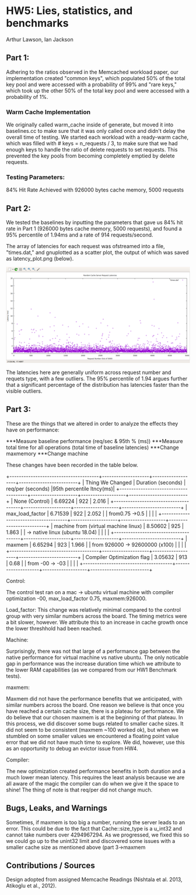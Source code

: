 # HW5: Lies, statistics, and benchmarks
Arthur Lawson, Ian Jackson

## Part 1:

Adhering to the ratios observed in the Memcached workload paper, our implementation created "common keys", which populated 50% of the total key pool and were accessed with a probability of 99% and "rare keys," which took up the other 50% of the total key pool and were accessed with a probability of 1%.

### Warm Cache Implementation
We originally called warm_cache inside of generate, but moved it into baselines.cc to make sure that it was only called once and didn't delay the overall time of testing.
We started each workload with a ready-warm cache, which was filled with # keys = n_requests / 3, to make sure that we had enough keys to handle the ratio of delete requests to set requests. This prevented the key pools from becoming completely emptied by delete requests.

### Testing Parameters:

84% Hit Rate Achieved with 926000 bytes cache memory, 5000 requests


## Part 2:

We tested the baselines by inputting the parameters that gave us 84% hit rate in Part 1 (926000 bytes cache memory, 5000 requests), and found a 95% percentile of 1.94ms and a rate of 914 requests/second.

The array of latencies for each request was ofstreamed into a file, "times.dat," and gnuplotted as a scatter plot, the output of which was saved as latency_plot.png (below).

![Plot](latency_plot.png)

The latencies here are generally uniform across request number and requets type, with a few outliers. The 95% percentile of 1.94 argues further that a significant percentage of the distribution has latencies faster than the visible outliers.

## Part 3:

These are the things that we altered in order to analyze the effects they have on performance:

***Measure baseline performance (req/sec & 95th % (ms)) 
***Measure total time for all operations (total time of baseline latencies)
***Change maxmemory
***Change machine

These changes have been recorded in the table below.

+--------------------------------------+--------------------+-------------------+-------------------------+
| Thing We Changed                     | Duration (seconds) | req/per (seconds) |95th percentile ltncy(ms)|
+--------------------------------------+--------------------+-------------------+-------------------------+
| None (Control)                       | 6.69224            | 922               | 2.016                   |
+--------------------------------------+--------------------+-------------------+-------------------------+
| max_load_factor                      | 6.71539            | 922               | 2.052                   |
| from0.75 ->0.5                       |                    |                   |                         |
+--------------------------------------+--------------------+-------------------+-------------------------+
| machine from (virtual machine linux) | 8.50602            | 925               | 1.863                   |
| -> native linux (ubuntu 18.04)       |                    |                   |                         |
+--------------------------------------+--------------------+-------------------+-------------------------+
| maxmem                               | 6.65294            | 923               | 1.966                   |
| from 926000 -> 92600000 (x100)       |                    |                   |                         |
+--------------------------------------+--------------------+-------------------+-------------------------+
| Compiler Optimization flag           | 3.05632            | 913               | 0.68                    |
| from -00 -> -03                      |                    |                   |                         |
+--------------------------------------+--------------------+-------------------+-------------------------+

Control:

The control test ran on a mac -> ubuntu virtual machine with compiler optimization -00, max_load_factor 0.75, maxmem:926000.

Load_factor:
This change was relatively minimal compared to the control group with very similar numbers across the board. The timing metrics were a bit slower, however. We attribute this to an increase in cache growth once the lower threshhold had been reached.

Machine:

Surprisingly, there was not that large of a performance gap between the native performance for virtual machine vs native ubuntu. The only noticable gap in performance was the increase duration time which we attribute to the lower RAM capabilities (as we compared from our HW1 Benchmark tests).

maxmem:

Maxmem did not have the performance benefits that we anticipated, with similar numbers across the board. One reason we believe is that once you have reached a certain cache size, there is a plateau for performance. We do believe that our chosen maxmem is at the beginning of that plateau. In this process, we did discover some bugs related to smaller cache sizes. It did not seem to be consistent (maxmem ~100 worked ok), but when we stumbled on some smaller values we encountered a floating point value error that we did not have much time to explore. We did, however, use this as an opportunity to debug an evictor issue from HW4.

Compiler:

The new optimization created performance benefits in both duration and a much lower mean latency. This requires the least analysis because we are all aware of the magic the compiler can do when we give it the space to shine! The thing of note is that req/per did not change much.

## Bugs, Leaks, and Warnings
Sometimes, if maxmem is too big a number, running the server leads to an error. This could be due to the fact that Cache::size_type is a u_int32 and cannot take numbers over 4294967294. As we progressed, we fixed this so we could go up to the unint32 limit and discovered some issues with a smaller cache size as mentioned above (part 3->maxmem

## Contributions / Sources
Design adopted from assigned Memcache Readings (Nishtala et al. 2013, Atikoglu et al., 2012).
